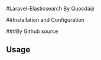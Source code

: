 #Laravel-Elasticsearch By Quocdaijr

##Installation and Configuration

###By Github source

## Usage


